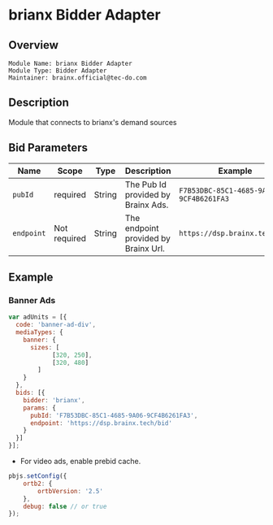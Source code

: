 # brianx Bidder Adapter

## Overview

```
Module Name: brianx Bidder Adapter
Module Type: Bidder Adapter
Maintainer: brainx.official@tec-do.com
```

## Description

Module that connects to brianx's demand sources

## Bid Parameters

| Name       | Scope        | Type   | Description                          | Example                                |
| ---------- | ------------ | ------ | ------------------------------------ | -------------------------------------- |
| `pubId`    | required     | String | The Pub Id provided by Brainx Ads.   | `F7B53DBC-85C1-4685-9A06-9CF4B6261FA3` |
| `endpoint` | Not required | String | The endpoint provided by Brainx Url. | `https://dsp.brainx.tech/bid`          |

## Example

### Banner Ads

```javascript
var adUnits = [{
  code: 'banner-ad-div',
  mediaTypes: {
    banner: {
      sizes: [
            [320, 250],
            [320, 480]
        ]
    }
  },
  bids: [{
    bidder: 'brianx',
    params: {
      pubId: 'F7B53DBC-85C1-4685-9A06-9CF4B6261FA3',
      endpoint: 'https://dsp.brainx.tech/bid'
    }
  }]
}];
```

* For video ads, enable prebid cache.

```javascript
pbjs.setConfig({
    ortb2: {
        ortbVersion: '2.5'
    },
    debug: false // or true
});
```